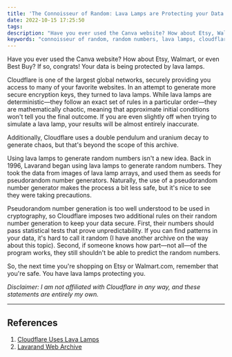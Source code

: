 ```yaml
---
title: 'The Connoisseur of Random: Lava Lamps are Protecting your Data'
date: 2022-10-15 17:25:50
tags:
description: "Have you ever used the Canva website? How about Etsy, Walmart, or even Best Buy? If so, congrats! Your data is being protected by lava lamps. Cloudflare is one of the largest global networks, securely providing you access to many of your favorite websites. In an attempt to generate more secure encryption keys, they turned to lava lamps. While lava lamps are deterministic—they follow an exact set of rules in a particular order—they are mathematically chaotic, meaning that approximate initial conditions won't tell you the final outcome. If you are even slightly off when trying to simulate a lava lamp, your results will be almost entirely inaccurate."
keywords: "connoisseur of random, random numbers, lava lamps, cloudflare, random seed, statistics, cryptography"
---
```


Have you ever used the Canva website? How about Etsy, Walmart, or even Best Buy? If so, congrats! Your data is being protected by lava lamps.

Cloudflare is one of the largest global networks, securely providing you access to many of your favorite websites. In an attempt to generate more secure encryption keys, they turned to lava lamps. While lava lamps are deterministic—they follow an exact set of rules in a particular order—they are mathematically chaotic, meaning that approximate initial conditions won't tell you the final outcome. If you are even slightly off when trying to simulate a lava lamp, your results will be almost entirely inaccurate.

Additionally, Cloudflare uses a double pendulum and uranium decay to generate chaos, but that's beyond the scope of this archive.

Using lava lamps to generate random numbers isn't a new idea. Back in 1996, Lavarand began using lava lamps to generate random numbers. They took the data from images of lava lamp arrays, and used them as seeds for pseudorandom number generators. Naturally, the use of a pseudorandom number generator makes the process a bit less safe, but it's nice to see they were taking precautions.

Pseudorandom number generation is too well understood to be used in cryptography, so Cloudflare imposes two additional rules on their random number generation to keep your data secure. First, their numbers should pass statistical tests that prove unpredictability. If you can find patterns in your data, it's hard to call it random (I have another archive on the way about this topic). Second, if someone knows how part—not all—of the program works, they still shouldn't be able to predict the random numbers. 

So, the next time you're shopping on Etsy or Walmart.com, remember that you're safe. You have lava lamps protecting you. 

*Disclaimer: I am not affiliated with Cloudflare in any way, and these statements are entirely my own.*

---

## References

1. [Cloudflare Uses Lava Lamps](https://www.cloudflare.com/learning/ssl/lava-lamp-encryption/)
2. [Lavarand Web Archive](https://web.archive.org/web/19971210213248/http://lavarand.sgi.com/)